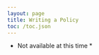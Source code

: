 ```yaml
---
layout: page
title: Writing a Policy
toc: /toc.json
---
```

<!---
TODO
-->
* Not available at this time *